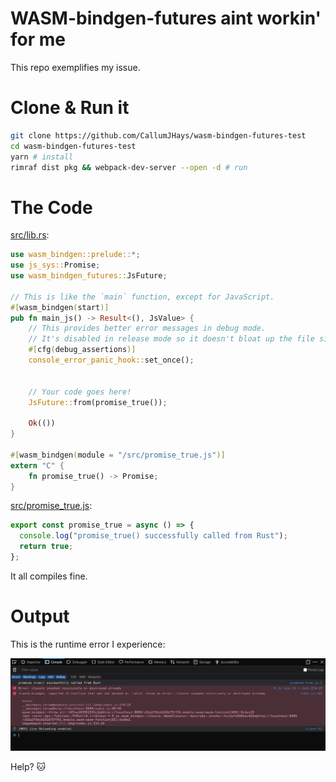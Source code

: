 # WASM-bindgen-futures aint workin' for me

This repo exemplifies my issue.

# Clone & Run it

```bash
git clone https://github.com/CallumJHays/wasm-bindgen-futures-test
cd wasm-bindgen-futures-test
yarn # install
rimraf dist pkg && webpack-dev-server --open -d # run
```

# The Code

[src/lib.rs](https://github.com/CallumJHays/wasm-bindgen-futures-test/src/lib.rs):

```rust
use wasm_bindgen::prelude::*;
use js_sys::Promise;
use wasm_bindgen_futures::JsFuture;

// This is like the `main` function, except for JavaScript.
#[wasm_bindgen(start)]
pub fn main_js() -> Result<(), JsValue> {
    // This provides better error messages in debug mode.
    // It's disabled in release mode so it doesn't bloat up the file size.
    #[cfg(debug_assertions)]
    console_error_panic_hook::set_once();


    // Your code goes here!
    JsFuture::from(promise_true());

    Ok(())
}

#[wasm_bindgen(module = "/src/promise_true.js")]
extern "C" {
    fn promise_true() -> Promise;
}
```

[src/promise_true.js](https://github.com/CallumJHays/wasm-bindgen-futures-test/src/promise_true.js):

```javascript
export const promise_true = async () => {
  console.log("promise_true() successfully called from Rust");
  return true;
};
```

It all compiles fine.

# Output

This is the runtime error I experience:

<img src="https://raw.githubusercontent.com/CallumJHays/wasm-bindgen-futures-test/master/wasm_bindgen_future_bugreport.png" />

Help? 🐱
